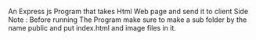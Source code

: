 An Express js Program that takes Html Web page and send it to client Side
Note : Before running The Program make sure to make a sub folder by the name public and put index.html and image files in it.
